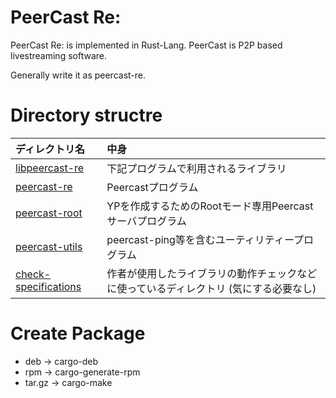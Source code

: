 # PeerCast Re:

PeerCast Re: is implemented in Rust-Lang.
PeerCast is P2P based livestreaming software.

Generally write it as peercast-re.

# Directory structre
| ディレクトリ名                               | 中身                                                                                  |
| :------------------------------------------- | :------------------------------------------------------------------------------------ |
| [libpeercast-re](libpeercast-re)             | 下記プログラムで利用されるライブラリ                                                  |
| [peercast-re](peercast-re)                   | Peercastプログラム                                                                    |
| [peercast-root](peercast-root)               | YPを作成するためのRootモード専用Peercastサーバプログラム                              |
| [peercast-utils](peercast-utils)             | peercast-ping等を含むユーティリティープログラム                                       |
| [check-specifications](check-specifications) | 作者が使用したライブラリの動作チェックなどに使っているディレクトリ (気にする必要なし) |

# Create Package
- deb -> cargo-deb
- rpm -> cargo-generate-rpm
- tar.gz -> cargo-make
